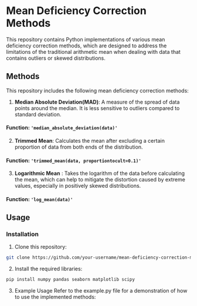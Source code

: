 # Mean Deficiency Correction Methods

This repository contains Python implementations of various mean deficiency correction methods, which are designed to address the limitations of the traditional arithmetic mean when dealing with data that contains outliers or skewed distributions.

## Methods
This repository includes the following mean deficiency correction methods:

1. **Median Absolute Deviation(MAD)**: A measure of the spread of data points around the median. It is less sensitive to outliers compared to standard deviation.

#### Function: `'median_absolute_deviation(data)'`

2. **Trimmed Mean**: Calculates the mean after excluding a certain proportion of data from both ends of the distribution.

#### Function: `'trimmed_mean(data, proportiontocult=0.1)'`

3. **Logarithmic Mean** : Takes the logarithm of the data before calculating the mean, which can help to mitigate the distortion caused by extreme values, especially in positively skewed distributions.

#### Function: `'log_mean(data)'`

## Usage

### Installation
1. Clone this repository:

```bash
git clone https://github.com/your-username/mean-deficiency-correction-methods.git
```

2. Install the required libraries:

```bash
pip install numpy pandas seaborn matplotlib scipy
```

3. Example Usage
Refer to the example.py file for a demonstration of how to use the implemented methods:

